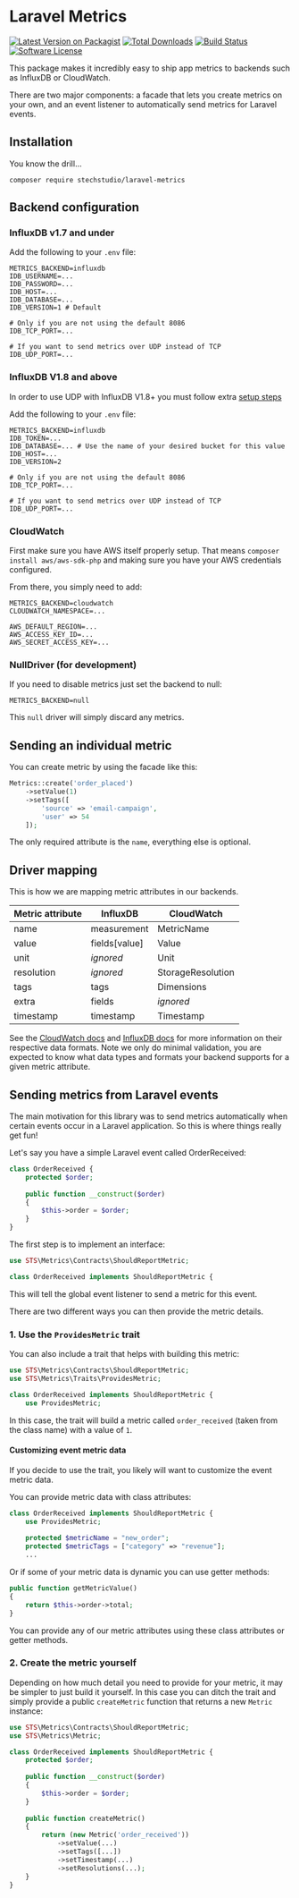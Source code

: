 # Laravel Metrics

[![Latest Version on Packagist](https://img.shields.io/packagist/v/stechstudio/laravel-metrics.svg?style=flat-square)](https://packagist.org/packages/stechstudio/laravel-metrics)
[![Total Downloads](https://img.shields.io/packagist/dt/stechstudio/laravel-metrics.svg?style=flat-square)](https://packagist.org/packages/stechstudio/laravel-metrics)
[![Build Status](https://img.shields.io/travis/stechstudio/laravel-metrics/master.svg?style=flat-square)](https://travis-ci.org/stechstudio/laravel-metrics)
[![Software License](https://img.shields.io/badge/license-MIT-brightgreen.svg?style=flat-square)](LICENSE.md)

This package makes it incredibly easy to ship app metrics to backends such as InfluxDB or CloudWatch.

There are two major components: a facade that lets you create metrics on your own, and an event listener to automatically send metrics for Laravel events.
   
## Installation

You know the drill...

```
composer require stechstudio/laravel-metrics
```

## Backend configuration

### InfluxDB v1.7 and under

Add the following to your `.env` file:

```
METRICS_BACKEND=influxdb
IDB_USERNAME=...
IDB_PASSWORD=...
IDB_HOST=...
IDB_DATABASE=...
IDB_VERSION=1 # Default

# Only if you are not using the default 8086
IDB_TCP_PORT=...

# If you want to send metrics over UDP instead of TCP
IDB_UDP_PORT=...
```

### InfluxDB V1.8 and above

In order to use UDP with InfluxDB V1.8+ you must follow
extra [setup steps](https://github.com/influxdata/influxdb-client-php#writing-via-udp)

Add the following to your `.env` file:

```
METRICS_BACKEND=influxdb
IDB_TOKEN=...
IDB_DATABASE=... # Use the name of your desired bucket for this value
IDB_HOST=...
IDB_VERSION=2

# Only if you are not using the default 8086
IDB_TCP_PORT=...

# If you want to send metrics over UDP instead of TCP
IDB_UDP_PORT=...
```

### CloudWatch

First make sure you have AWS itself properly setup. That means `composer install aws/aws-sdk-php` and making sure you have your AWS credentials configured.
 
From there, you simply need to add:

```
METRICS_BACKEND=cloudwatch
CLOUDWATCH_NAMESPACE=...

AWS_DEFAULT_REGION=...
AWS_ACCESS_KEY_ID=...
AWS_SECRET_ACCESS_KEY=...
```

### NullDriver (for development)

If you need to disable metrics just set the backend to null:

```
METRICS_BACKEND=null
```

This `null` driver will simply discard any metrics. 

## Sending an individual metric

You can create metric by using the facade like this:

```php
Metrics::create('order_placed')
    ->setValue(1)
    ->setTags([
        'source' => 'email-campaign',
        'user' => 54
    ]);
```

The only required attribute is the `name`, everything else is optional. 

## Driver mapping

This is how we are mapping metric attributes in our backends.  

| Metric attribute | InfluxDB      | CloudWatch        |
| ---------------- | ------------- | ----------------- |
| name             | measurement   | MetricName        |
| value            | fields[value] | Value             |
| unit             | _ignored_     | Unit              |
| resolution       | _ignored_     | StorageResolution |
| tags             | tags          | Dimensions        |
| extra            | fields        | _ignored_         |
| timestamp        | timestamp     | Timestamp         |

See the [CloudWatch docs](http://docs.aws.amazon.com/AmazonCloudWatch/latest/APIReference/API_MetricDatum.html) and [InfluxDB docs](https://docs.influxdata.com/influxdb/latest/concepts/key_concepts/) for more information on their respective data formats. Note we only do minimal validation, you are expected to know what data types and formats your backend supports for a given metric attribute.

## Sending metrics from Laravel events

The main motivation for this library was to send metrics automatically when certain events occur in a Laravel application. So this is where things really get fun! 

Let's say you have a simple Laravel event called OrderReceived:

```php
class OrderReceived {
    protected $order;
    
    public function __construct($order)
    {
        $this->order = $order;
    }
}
```

The first step is to implement an interface:
 
```php
use STS\Metrics\Contracts\ShouldReportMetric;

class OrderReceived implements ShouldReportMetric {
```

This will tell the global event listener to send a metric for this event. 

There are two different ways you can then provide the metric details.

### 1. Use the `ProvidesMetric` trait

You can also include a trait that helps with building this metric:
 
```php
use STS\Metrics\Contracts\ShouldReportMetric;
use STS\Metrics\Traits\ProvidesMetric;

class OrderReceived implements ShouldReportMetric {
    use ProvidesMetric;
```

In this case, the trait will build a metric called `order_received` (taken from the class name) with a value of `1`.

#### Customizing event metric data

If you decide to use the trait, you likely will want to customize the event metric data. 

You can provide metric data with class attributes:

```php
class OrderReceived implements ShouldReportMetric {
    use ProvidesMetric;
    
    protected $metricName = "new_order";
    protected $metricTags = ["category" => "revenue"];
    ...
```

Or if some of your metric data is dynamic you can use getter methods:

```php
public function getMetricValue()
{
    return $this->order->total;
}
```

You can provide any of our metric attributes using these class attributes or getter methods. 

### 2. Create the metric yourself

Depending on how much detail you need to provide for your metric, it may be simpler to just build it yourself. In this case you can ditch the trait and simply provide a public `createMetric` function that returns a new `Metric` instance:

```php
use STS\Metrics\Contracts\ShouldReportMetric;
use STS\Metrics\Metric;

class OrderReceived implements ShouldReportMetric {
    protected $order;
    
    public function __construct($order)
    {
        $this->order = $order;
    }
    
    public function createMetric()
    {
        return (new Metric('order_received'))
            ->setValue(...)
            ->setTags([...])
            ->setTimestamp(...)
            ->setResolutions(...);
    }
}
```
